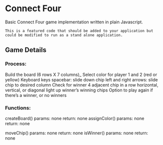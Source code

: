 # Connect Four
Basic Connect Four game implementation written in plain Javascript.

`This is a featured code that should be added to your application but could be modified to run as a stand alone application.`

## Game Details
### Process:
Build the board (6 rows X 7 columns)_
Select color for player 1 and 2 (red or yellow)
Keyboard keys
spacebar: slide down chip
left and right arrows: slide chip to desired column
Check for winner 
4 adjacent chip in a row
horizontal, vertical, or diagonal
light up winner’s winning chips
Option to play again if there’s a winner, or no winners

### Functions:
createBoard()
params: none
return: none
assignColor()
params: none
return: none

moveChip()
params: none
return: none
isWinner()
params: none
return: none

